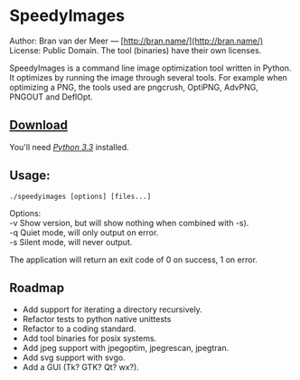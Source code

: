 # SpeedyImages

Author: Bran van der Meer — [http://bran.name/](http://bran.name/)  
License: Public Domain. The tool (binaries) have their own licenses.

SpeedyImages is a command line image optimization tool written in Python. It optimizes by running the image through several tools. For example when optimizing a PNG, the tools used are pngcrush, OptiPNG, AdvPNG, PNGOUT and DeflOpt.

## [Download](https://github.com/branneman/SpeedyImages/archive/master.zip)
You'll need [*Python 3.3*](http://www.python.org/download/) installed.

## Usage:
	./speedyimages [options] [files...]

Options:  
-v Show version, but will show nothing when combined with -s).  
-q Quiet mode, will only output on error.  
-s Silent mode, will never output.

The application will return an exit code of 0 on success, 1 on error.

## Roadmap
 - Add support for iterating a directory recursively.
 - Refactor tests to python native unittests
 - Refactor to a coding standard.
 - Add tool binaries for posix systems.
 - Add jpeg support with jpegoptim, jpegrescan, jpegtran.
 - Add svg support with svgo.
 - Add a GUI (Tk? GTK? Qt? wx?).
